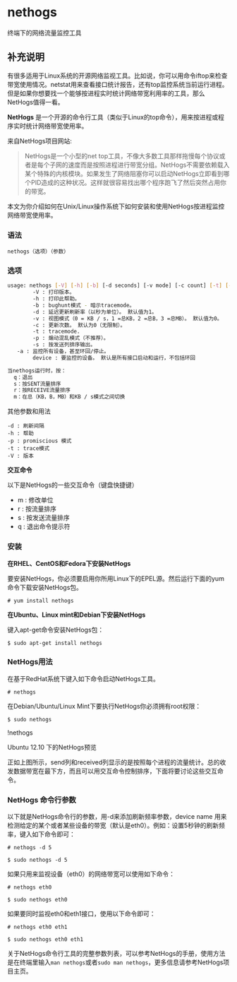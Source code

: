 nethogs
===

终端下的网络流量监控工具

## 补充说明

有很多适用于Linux系统的开源网络监视工具。比如说，你可以用命令iftop来检查带宽使用情况。netstat用来查看接口统计报告，还有top监控系统当前运行进程。但是如果你想要找一个能够按进程实时统计网络带宽利用率的工具，那么NetHogs值得一看。

 **NetHogs** 是一个开源的命令行工具（类似于Linux的top命令），用来按进程或程序实时统计网络带宽使用率。

来自NetHogs项目网站:

> NetHogs是一个小型的net top工具，不像大多数工具那样拖慢每个协议或者是每个子网的速度而是按照进程进行带宽分组。NetHogs不需要依赖载入某个特殊的内核模块。如果发生了网络阻塞你可以启动NetHogs立即看到哪个PID造成的这种状况。这样就很容易找出哪个程序跑飞了然后突然占用你的带宽。

本文为你介绍如何在Unix/Linux操作系统下如何安装和使用NetHogs按进程监控网络带宽使用率。


### 语法  

```
nethogs（选项）（参数）
```
### 选项  

```bash
usage: nethogs [-V] [-h] [-b] [-d seconds] [-v mode] [-c count] [-t] [-p] [-s] [device [device [device ...]]]
		-V : 打印版本。
		-h : 打印此帮助。
		-b : bughunt模式 - 暗示tracemode。
		-d : 延迟更新刷新率（以秒为单位）。 默认值为1。
		-v : 视图模式（0 = KB / s，1 =总KB，2 =总B，3 =总MB）。 默认值为0。
		-c : 更新次数。 默认为0（无限制）。
		-t : tracemode.
		-p : 煽动混乱模式（不推荐）。
		-s : 按发送列排序输出。
   -a : 监控所有设备，甚至环回/停止。
		device : 要监控的设备。 默认是所有接口启动和运行，不包括环回

当nethogs运行时，按：
  q：退出
  s：按SENT流量排序
  r：按RECEIVE流量排序
  m：在总（KB，B，MB）和KB / s模式之间切换
```

其他参数和用法

```
-d : 刷新间隔
-h : 帮助
-p : promiscious 模式
-t : trace模式 
-V : 版本

```

**交互命令**

以下是NetHogs的一些交互命令（键盘快捷键）

*   m : 修改单位
*   r : 按流量排序
*   s : 按发送流量排序
*   q : 退出命令提示符

### 安装

**在RHEL、CentOS和Fedora下安装NetHogs**

要安装NetHogs，你必须要启用你所用Linux下的EPEL源。然后运行下面的yum命令下载安装NetHogs包。

```
# yum install nethogs
```

**在Ubuntu、Linux mint和Debian下安装NetHogs**

键入apt-get命令安装NetHogs包：

```
$ sudo apt-get install nethogs
```

### NetHogs用法  

在基于RedHat系统下键入如下命令启动NetHogs工具。

```
# nethogs

```

在Debian/Ubuntu/Linux Mint下要执行NetHogs你必须拥有root权限：

```
$ sudo nethogs

```

!nethogs

Ubuntu 12.10 下的NetHogs预览

正如上图所示，send列和received列显示的是按照每个进程的流量统计。总的收发数据带宽在最下方，而且可以用交互命令控制排序，下面将要讨论这些交互命令。

### NetHogs 命令行参数  

以下就是NetHogs命令行的参数，用-d来添加刷新频率参数，device name 用来检测给定的某个或者某些设备的带宽（默认是eth0）。例如：设置5秒钟的刷新频率，键入如下命令即可：

```
# nethogs -d 5

```

```
$ sudo nethogs -d 5

```

如果只用来监视设备（eth0）的网络带宽可以使用如下命令：

```
# nethogs eth0

```

```
$ sudo nethogs eth0

```

如果要同时监视eth0和eth1接口，使用以下命令即可：

```
# nethogs eth0 eth1

```

```
$ sudo nethogs eth0 eth1

```

关于NetHogs命令行工具的完整参数列表，可以参考NetHogs的手册，使用方法是在终端里输入`man nethogs`或者`sudo man nethogs`，更多信息请参考NetHogs项目主页。


<!-- Linux命令行搜索引擎：https://jaywcjlove.github.io/linux-command/ -->

